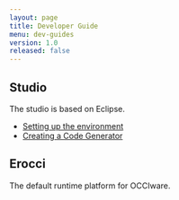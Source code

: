 ```yaml
---
layout: page
title: Developer Guide
menu: dev-guides
version: 1.0
released: false
---
```


## Studio

The studio is based on Eclipse.

* [Setting up the environment](studio-setting-up-the-environment.html)
* [Creating a Code Generator](studio-creating-a-code-generator.html)

## Erocci

The default runtime platform for OCCIware.

